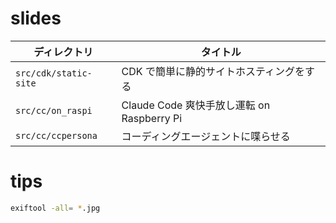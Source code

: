 # slides

| ディレクトリ      | タイトル                                   |
| ----------------- | ------------------------------------------ |
| `src/cdk/static-site` | CDK で簡単に静的サイトホスティングをする   |
| `src/cc/on_raspi`     | Claude Code 爽快手放し運転 on Raspberry Pi |
| `src/cc/ccpersona`    | コーディングエージェントに喋らせる         |

# tips

```sh
exiftool -all= *.jpg
```
